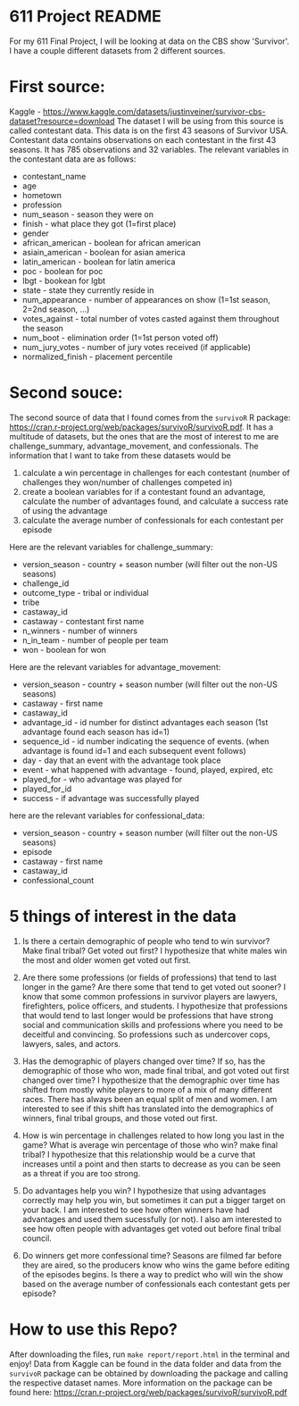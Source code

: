 611 Project README
==================

For my 611 Final Project, I will be looking at data on the CBS show 'Survivor'. I have a couple different datasets from 2 different sources.

# First source: 
Kaggle - https://www.kaggle.com/datasets/justinveiner/survivor-cbs-dataset?resource=download 
The dataset I will be using from this source is called contestant data. This data is on the first 43 seasons of Survivor USA. Contestant data contains observations on each contestant in the first 43 seasons. It has 785 observations and 32 variables. The relevant variables in the contestant data are as follows:
* contestant_name
* age
* hometown
* profession
* num_season - season they were on
* finish - what place they got (1=first place)
* gender
* african_american - boolean for african american
* asiain_american - boolean for asian america
* latin_american - boolean for latin america
* poc - boolean for poc
* lbgt - bookean for lgbt
* state - state they currently reside in
* num_appearance - number of appearances on show (1=1st season, 2=2nd season, ...)
* votes_against - total number of votes casted against them throughout the season
* num_boot - elimination order (1=1st person voted off)
* num_jury_votes - number of jury votes received (if applicable)
* normalized_finish - placement percentile

# Second souce: 
The second source of data that I found comes from the `survivoR` R package: https://cran.r-project.org/web/packages/survivoR/survivoR.pdf. It has a multitude of datasets, but the ones that are the most of interest to me are challenge_summary, advantage_movement, and confessionals. The information that I want to take from these datasets would be 
1. calculate a win percentage in challenges for each contestant (number of challenges they won/number of challenges competed in)
2. create a boolean variables for if a contestant found an advantage, calculate the number of advantages found, and calculate a success rate of using the advantage
3. calculate the average number of confessionals for each contestant per episode

Here are the relevant variables for challenge_summary:
* version_season - country + season number (will filter out the non-US seasons)
* challenge_id
* outcome_type - tribal or individual 
* tribe
* castaway_id
* castaway - contestant first name
* n_winners - number of winners
* n_in_team - number of people per team 
* won - boolean for won

Here are the relevant variables for advantage_movement:
* version_season - country + season number (will filter out the non-US seasons)
* castaway - first name
* castaway_id
* advantage_id - id number for distinct advantages each season (1st advantage found each season has id=1)
* sequence_id - id number indicating the sequence of events. (when advantage is found id=1 and each subsequent event follows)
* day - day that an event with the advantage took place
* event - what happened with advantage - found, played, expired, etc
* played_for - who advantage was played for
* played_for_id
* success - if advantage was successfully played

here are the relevant variables for confessional_data:
* version_season - country + season number (will filter out the non-US seasons)
* episode
* castaway - first name
* castaway_id
* confessional_count

# 5 things of interest in the data

1. Is there a certain demographic of people who tend to win survivor? Make final tribal? Get voted out first? I hypothesize that white males win the most and older women get voted out first.

2. Are there some professions (or fields of professions) that tend to last longer in the game? Are there some that tend to get voted out sooner? I know that some common professions in survivor players are lawyers, firefighters, police officers, and students. I hypothesize that professions that would tend to last longer would be professions that have strong social and communication skills and professions where you need to be deceitful and convincing. So professions such as undercover cops, lawyers, sales, and actors.

3. Has the demographic of players changed over time? If so, has the demographic of those who won, made final tribal, and got voted out first changed over time? I hypothesize that the demographic over time has shifted from mostly white players to more of a mix of many different races. There has always been an equal split of men and women. I am interested to see if this shift has translated into the demographics of winners, final tribal groups, and those voted out first.

4. How is win percentage in challenges related to how long you last in the game? What is average win percentage of those who win? make final tribal? I hypothesize that this relationship would be a curve that increases until a point and then starts to decrease as you can be seen as a threat if you are too strong. 

5. Do advantages help you win? I hypothesize that using advantages correctly may help you win, but sometimes it can put a bigger target on your back. I am interested to see how often winners have had advantages and used them sucessfully (or not). I also am interested to see how often people with advantages get voted out before final tribal council.

6. Do winners get more confessional time? Seasons are filmed far before they are aired, so the producers know who wins the game before editing of the episodes begins. Is there a way to predict who will win the show based on the average number of confessionals each contestant gets per episode? 

# How to use this Repo?

After downloading the files, run `make report/report.html` in the terminal and enjoy! Data from Kaggle can be found in the data folder and data from the `survivoR` package can be obtained by downloading the package and calling the respective dataset names. More information on the package can be found here: https://cran.r-project.org/web/packages/survivoR/survivoR.pdf 









